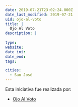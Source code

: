 ```yaml
---
date: 2019-07-21T23:02:24.000Z
date_last_modified: 2019-07-21
uid: ojo-al-voto
title: |
  Ojo Al Voto
description: |
  
type: 
website: 
date_ini: 
date_end: 
tags:

cities: 
  - San José
---
```


Esta iniciativa fue realizada por:

- [Ojo Al Voto](/organizaciones/ojo-al-voto)

